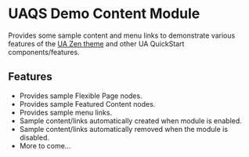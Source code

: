 # UAQS Demo Content Module

Provides some sample content and menu links to demonstrate various features of the [UA Zen theme](https://bitbucket.org/ua_drupal/ua_zen) and other UA QuickStart components/features.

## Features

- Provides sample Flexible Page nodes.
- Provides sample Featured Content nodes.
- Provides sample menu links.
- Sample content/links automatically created when module is enabled.
- Sample content/links automatically removed when the module is disabled.
- More to come...
